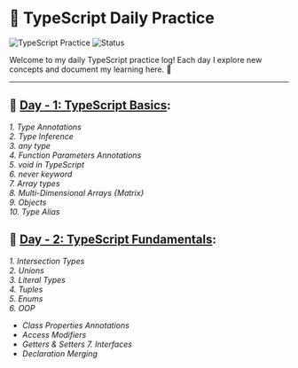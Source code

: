 # 🚀 TypeScript Daily Practice

![TypeScript Practice](https://img.shields.io/badge/TypeScript-Practice-blue)
![Status](https://img.shields.io/badge/Status-Ongoing-green)

Welcome to my daily TypeScript practice log! Each day I explore new concepts and document my learning here. 🚀

---

## 📘 <ins>Day - 1: TypeScript Basics</ins>:

*1. Type Annotations <br/>
2. Type Inference <br/>
3. any type <br/>
4. Function Parameters Annotations <br/>
5. void in TypeScript <br/>
6. never keyword <br/>
7. Array types <br/>
8. Multi-Dimensional Arrays {Matrix} <br/>
9. Objects <br/>
10. Type Alias <br/>*


## 📘 <ins>Day - 2: TypeScript Fundamentals</ins>:

*1. Intersection Types <br/>
2. Unions <br/>
3. Literal Types <br/>
4. Tuples <br/>
5. Enums <br/>
6. OOP*
   - *Class Properties Annotations*
   - *Access Modifiers*
   - *Getters & Setters*
*7. Interfaces* <br/>
   - *Declaration Merging* </br>
